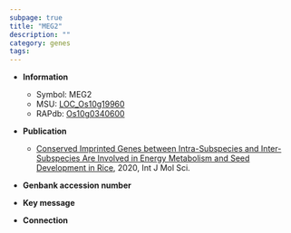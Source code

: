 ```yaml
---
subpage: true
title: "MEG2"
description: ""
category: genes
tags: 
---
```


* **Information**  
    + Symbol: MEG2  
    + MSU: [LOC_Os10g19960](http://rice.plantbiology.msu.edu/cgi-bin/ORF_infopage.cgi?orf=LOC_Os10g19960)  
    + RAPdb: [Os10g0340600](http://rapdb.dna.affrc.go.jp/viewer/gbrowse_details/irgsp1?name=Os10g0340600)  

* **Publication**  
    + [Conserved Imprinted Genes between Intra-Subspecies and Inter-Subspecies Are Involved in Energy Metabolism and Seed Development in Rice](http://www.ncbi.nlm.nih.gov/pubmed?term=Conserved+Imprinted+Genes+between+Intra-Subspecies+and+Inter-Subspecies+Are+Involved+in+Energy+Metabolism+and+Seed+Development+in+Rice%5BTitle%5D), 2020, Int J Mol Sci.

* **Genbank accession number**  

* **Key message**  

* **Connection**  



